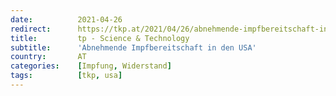 ```yaml
---
date:          2021-04-26
redirect:      https://tkp.at/2021/04/26/abnehmende-impfbereitschaft-in-den-usa/
title:         tp - Science & Technology
subtitle:      'Abnehmende Impfbereitschaft in den USA'
country:       AT
categories:    [Impfung, Widerstand]
tags:          [tkp, usa]
---
```


